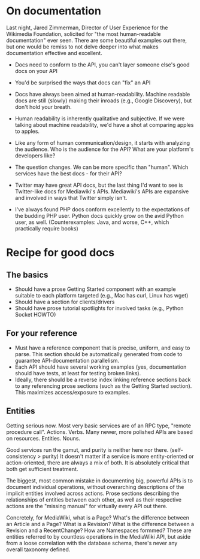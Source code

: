 # On documentation

Last night, Jared Zimmerman, Director of User Experience for the
Wikimedia Foundation, solicited for "the most human-readable
documentation" ever seen. There are some beautiful examples out there,
but one would be remiss to not delve deeper into what makes
documentation effective and excellent.

* Docs need to conform to the API, you can't layer someone else's good docs on your API
* You'd be surprised the ways that docs can "fix" an API

* Docs have always been aimed at human-readability. Machine readable
  docs are still (slowly) making their inroads (e.g., Google
  Discovery), but don't hold your breath.

* Human readability is inherently qualitative and subjective. If we
  were talking about machine readability, we'd have a shot at
  comparing apples to apples.

* Like any form of human communication/design, it starts with
  analyzing the audience. Who is the audience for the API? What are
  your platform's developers like?

* The question changes. We can be more specific than "human". Which
  services have the best docs - for their API?

* Twitter may have great API docs, but the last thing I'd want to see
  is Twitter-like docs for Mediawiki's APIs. Mediawiki's APIs are
  expansive and involved in ways that Twitter simply isn't.

* I've always found PHP docs conform excellently to the expectations
  of the budding PHP user.  Python docs quickly grow on the avid
  Python user, as well. (Counterexamples: Java, and worse, C++, which
  practically require books)

# Recipe for good docs

## The basics

* Should have a prose Getting Started component with an example
  suitable to each platform targeted (e.g., Mac has curl, Linux has
  wget)
* Should have a section for clients/drivers
* Should have prose tutorial spotlights for involved tasks (e.g.,
  Python Socket HOWTO)

## For your reference

* Must have a reference component that is precise, uniform, and easy
  to parse. This section should be automatically generated from code
  to guarantee API-documentation parallelism.
* Each API should have several working examples (yes, documentation
  should have tests, at least for testing broken links).
* Ideally, there should be a reverse index linking reference sections
  back to any referencing prose sections (such as the Getting Started
  section). This maximizes access/exposure to examples.


## Entities

Getting serious now. Most very basic services are of an RPC type,
"remote procedure call". Actions. Verbs. Many newer, more polished
APIs are based on resources. Entities. Nouns.

Good services run the gamut, and purity is neither here nor
there. (self-consistency > purity) It doesn't matter if a service is
more entity-oriented or action-oriented, there are always a mix of
both. It is absolutely critical that both get sufficient
treatment.

The biggest, most common mistake in documenting big, powerful APIs is
to document individual operations, without overarching descriptions of
the implicit entities involved across actions. Prose sections
describing the relationships of entities between each other, as well
as their respective actions are the "missing manual" for virtually every
API out there.

Concretely, for MediaWiki, what is a Page? What's the difference
between an Article and a Page? What is a Revision? What is the
difference between a Revision and a RecentChange? How are Namespaces
formmed? These are entities referred to by countless operations in the
MediaWiki API, but aside from a loose correlation with the database
schema, there's never any overall taxonomy defined.
